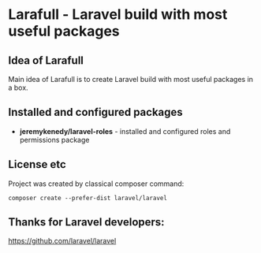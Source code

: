 <h1>Larafull - Laravel build with most useful packages</h1>

## Idea of Larafull

Main idea of Larafull is to create Laravel build with most useful packages in a box.

## Installed and configured packages

- **jeremykenedy/laravel-roles** - installed and configured roles and permissions package

## License etc

Project was created by classical composer command:

```
composer create --prefer-dist laravel/laravel
```

## Thanks for Laravel developers:

https://github.com/laravel/laravel